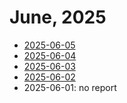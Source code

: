 # June, 2025

* [2025-06-05](05)
* [2025-06-04](04)
* [2025-06-03](03)
* [2025-06-02](02)
* 2025-06-01: no report
